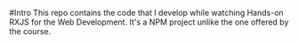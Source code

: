 #Intro
This repo contains the code that I develop while watching Hands-on RXJS for the Web Development. It's a NPM project unlike the one offered by the course.